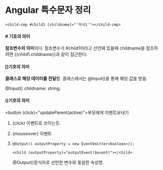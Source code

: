 # Angular 특수문자 정리

`<child-cmp #child1 [childname]="'자식1'"></child-cmp>`

#### # 기호의 의미

**참조변수의 의미**이다. 참조변수가 #child1이라고 선언돼 있을때 childname을 참조하려면 {{child1.childname}}과 같이 접근한다.



#### []기호의 의미

**클래스로 해당 데이터를 전달**함. 클래스에서는 @Input()을 통해 해당 값을 받음.

@Input() childname: string;



#### ()기호의 의미

<button (click)="updateParent(active)">부모에게 이벤트보내기</button>

1. (click) 이벤트로 쓰이는듯.

2. (mouseover) 이벤트

3. `@Output() outputProperty = new EventEmitter<boolean>();`

   `<child (outputProperty)="outputEvent($event)"></child>`

   @Output()장식자로 선언한 변수와 동일한 속성명.

